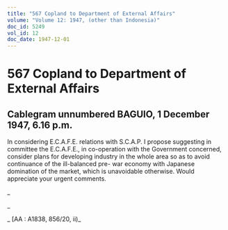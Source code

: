 ```yaml
---
title: "567 Copland to Department of External Affairs"
volume: "Volume 12: 1947, (other than Indonesia)"
doc_id: 5249
vol_id: 12
doc_date: 1947-12-01
---
```


# 567 Copland to Department of External Affairs

## Cablegram unnumbered BAGUIO, 1 December 1947, 6.16 p.m.

In considering E.C.A.F.E. relations with S.C.A.P. I propose suggesting in committee the E.C.A.F.E., in co-operation with the Government concerned, consider plans for developing industry in the whole area so as to avoid continuance of the ill-balanced pre- war economy with Japanese domination of the market, which is unavoidable otherwise. Would appreciate your urgent comments.

_

_

_ [AA : A1838, 856/20, ii)_
